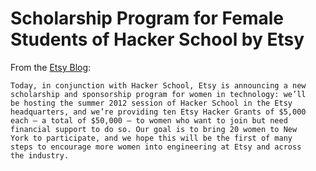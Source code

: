 # Scholarship Program for Female Students of Hacker School by Etsy

From the [Etsy Blog](http://www.etsy.com/hacker-grants):

	Today, in conjunction with Hacker School, Etsy is announcing a new
	scholarship and sponsorship program for women in technology: we’ll
	be hosting the summer 2012 session of Hacker School in the Etsy
	headquarters, and we’re providing ten Etsy Hacker Grants of $5,000
	each — a total of $50,000 — to women who want to join but need
	financial support to do so. Our goal is to bring 20 women to New
	York to participate, and we hope this will be the first of many
	steps to encourage more women into engineering at Etsy and across
	the industry.
